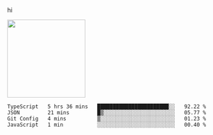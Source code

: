 hi

<img height="180em" src="https://github-readme-stats.vercel.app/api?username=AProductiveNerd&show_icons=true&hide_border=true&&count_private=true&include_all_commits=true" />

<!--START_SECTION:waka-->
```text
TypeScript   5 hrs 36 mins   ███████████████████████░░   92.22 % 
JSON         21 mins         █▒░░░░░░░░░░░░░░░░░░░░░░░   05.77 % 
Git Config   4 mins          ▒░░░░░░░░░░░░░░░░░░░░░░░░   01.23 % 
JavaScript   1 min           ░░░░░░░░░░░░░░░░░░░░░░░░░   00.40 % 
```
<!--END_SECTION:waka-->
